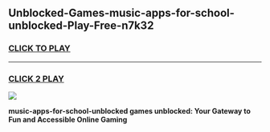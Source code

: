 
## Unblocked-Games-music-apps-for-school-unblocked-Play-Free-n7k32
<h3>
<a href="https://premium76.site?title=music-apps-for-school-unblocked&ref=20M">CLICK TO PLAY</a></h3>
<hr>

<h3>
<a href="https://premium76.site?title=music-apps-for-school-unblocked&ref=20M">CLICK 2 PLAY</a>
  
</h3>

<a href="https://premium76.site?title=music-apps-for-school-unblocked&ref=19M"><img src="https://clearcache.store/games.png"></a>


**music-apps-for-school-unblocked games unblocked: Your Gateway to Fun and Accessible Online Gaming**

